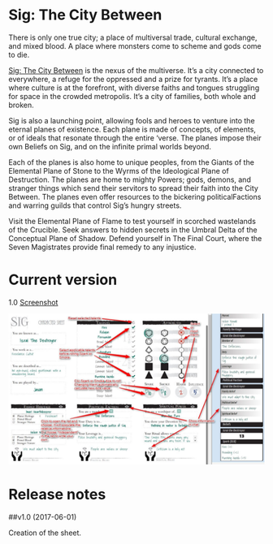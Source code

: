 # Sig: The City Between

There is only one true city; a place of multiversal trade, cultural exchange, and mixed blood. A place where monsters come to scheme and gods come to die.

[Sig: The City Between](http://www.genesisoflegend.com/products/sig/) is the nexus of the multiverse. It’s a city connected to everywhere, a refuge for the oppressed and a prize for tyrants. It’s a place where culture is at the forefront, with diverse faiths and tongues struggling for space in the crowded metropolis. It’s a city of families, both whole and broken.

Sig is also a launching point, allowing fools and heroes to venture into the eternal planes of existence. Each plane is made of concepts, of elements, or of ideals that resonate through the entire ‘verse. The planes impose their own Beliefs on Sig, and on the infinite primal worlds beyond.

Each of the planes is also home to unique peoples, from the Giants of the Elemental Plane of Stone to the Wyrms of the Ideological Plane of Destruction. The planes are home to mighty Powers; gods, demons, and stranger things which send their servitors to spread their faith into the City Between. The planes even offer resources to the bickering politicalFactions and warring guilds that control Sig’s hungry streets.

Visit the Elemental Plane of Flame to test yourself in scorched wastelands of the Crucible. Seek answers to hidden secrets in the Umbral Delta of the Conceptual Plane of Shadow. Defend yourself in The Final Court, where the Seven Magistrates provide final remedy to any injustice.

# Current version
1.0 [Screenshot](sig.jpg)

![How to use the sheet](sig_howto.jpg)

# Release notes

##v1.0 (2017-06-01)

Creation of the sheet.
